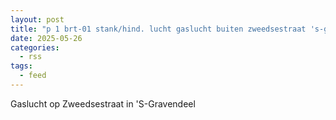 ```yaml
---
layout: post
title: "p 1 brt-01 stank/hind. lucht gaslucht buiten zweedsestraat 's-gravendeel 185931"
date: 2025-05-26
categories: 
  - rss
tags: 
  - feed
---
```


Gaslucht op Zweedsestraat in 'S-Gravendeel
